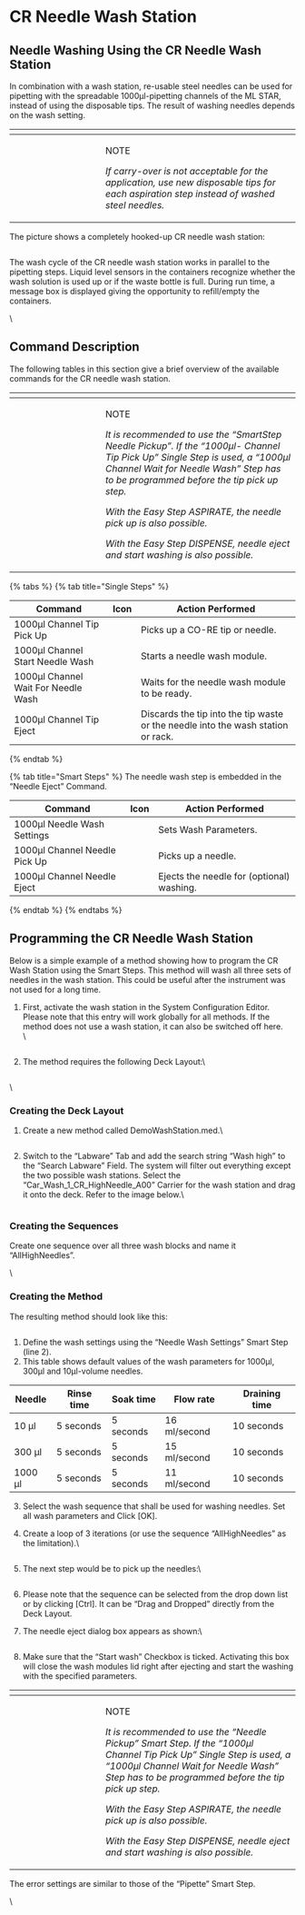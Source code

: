 # ‌CR Needle Wash Station‌

## Needle Washing Using the CR Needle Wash Station

In combination with a wash station, re-usable steel needles can be used for pipetting with the spreadable 1000μl-pipetting channels of the ML STAR, instead of using the disposable tips. The result of washing needles depends on the wash setting.

<table data-header-hidden><thead><tr><th width="145"></th><th></th></tr></thead><tbody><tr><td><img src="../../.gitbook/assets/image (10) (1) (1) (1) (1) (1) (1) (1) (1) (1) (1) (1) (1) (1) (1).png" alt="" data-size="original"></td><td><p>NOTE</p><p><em>If carry-over is not acceptable for the application, use new disposable tips for each aspiration step instead of washed steel needles.</em></p></td></tr></tbody></table>



The picture shows a completely hooked-up CR needle wash station:

<figure><img src="../../.gitbook/assets/image (55) (1) (1) (1).png" alt=""><figcaption></figcaption></figure>



The wash cycle of the CR needle wash station works in parallel to the pipetting steps. Liquid level sensors in the containers recognize whether the wash solution is used up or if the waste bottle is full. During run time, a message box is displayed giving the opportunity to refill/empty the containers.

\


## Command Description

The following tables in this section give a brief overview of the available commands for the CR needle wash station.

<table data-header-hidden><thead><tr><th width="145"></th><th></th></tr></thead><tbody><tr><td><img src="../../.gitbook/assets/image (10) (1) (1) (1) (1) (1) (1) (1) (1) (1) (1) (1) (1) (1) (1).png" alt="" data-size="original"></td><td><p>NOTE</p><p><em>It is recommended to use the “SmartStep Needle Pickup”. If the “1000μl- Channel Tip Pick Up” Single Step is used, a “1000μl Channel Wait for Needle Wash” Step has to be programmed before the tip pick up step.</em></p><p><em>With the Easy Step ASPIRATE, the needle pick up is also possible.</em></p><p><em>With the Easy Step DISPENSE, needle eject and start washing is also possible.</em></p></td></tr></tbody></table>

{% tabs %}
{% tab title="Single Steps" %}


| Command                             | Icon                                                                                     | Action Performed                                                                 |
| ----------------------------------- | ---------------------------------------------------------------------------------------- | -------------------------------------------------------------------------------- |
| 1000μl Channel Tip Pick Up          | <img src="../../.gitbook/assets/image (56) (1) (1) (1).png" alt="" data-size="original"> | Picks up a CO-RE tip or needle.                                                  |
| 1000μl Channel Start Needle Wash    | <img src="../../.gitbook/assets/image (57) (1) (1) (1).png" alt="" data-size="original"> | Starts a needle wash module.                                                     |
| 1000μl Channel Wait For Needle Wash | <img src="../../.gitbook/assets/image (58) (1) (1) (1).png" alt="" data-size="original"> | Waits for the needle wash module to be ready.                                    |
| 1000μl Channel Tip Eject            | <img src="../../.gitbook/assets/image (59) (1) (1) (1).png" alt="" data-size="original"> | Discards the tip into the tip waste or the needle into the wash station or rack. |
{% endtab %}

{% tab title="Smart Steps" %}
The needle wash step is embedded in the “Needle Eject” Command.

| Command                       | Icon                                                                                     | Action Performed                          |
| ----------------------------- | ---------------------------------------------------------------------------------------- | ----------------------------------------- |
| 1000μl Needle Wash Settings   | <img src="../../.gitbook/assets/image (60) (1) (1) (1).png" alt="" data-size="original"> | Sets Wash Parameters.                     |
| 1000μl Channel Needle Pick Up | <img src="../../.gitbook/assets/image (61) (1) (1) (1).png" alt="" data-size="original"> | Picks up a needle.                        |
| 1000μl Channel Needle Eject   | <img src="../../.gitbook/assets/image (62) (1) (1) (1).png" alt="" data-size="original"> | Ejects the needle for (optional) washing. |
{% endtab %}
{% endtabs %}



## Programming the CR Needle Wash Station



Below is a simple example of a method showing how to program the CR Wash Station using the Smart Steps. This method will wash all three sets of needles in the wash station. This could be useful after the instrument was not used for a long time.

1.  First, activate the wash station in the System Configuration Editor. Please note that this entry will work globally for all methods. If the method does not use a wash station, it can also be switched off here.\
    \


    <figure><img src="../../.gitbook/assets/image (63) (1) (1) (1).png" alt=""><figcaption></figcaption></figure>
2.  The method requires the following Deck Layout:\


    <figure><img src="../../.gitbook/assets/image (66) (1) (1) (1).png" alt=""><figcaption></figcaption></figure>

\


### Creating the Deck Layout

1.  Create a new method called DemoWashStation.med.\


    <figure><img src="../../.gitbook/assets/image (64) (1) (1) (1).png" alt=""><figcaption></figcaption></figure>



2.  Switch to the “Labware” Tab and add the search string “Wash high” to the “Search Labware” Field. The system will filter out everything except the two possible wash stations. Select the “Car\_Wash\_1\_CR\_HighNeedle\_A00” Carrier for the wash station and drag it onto the deck. Refer to the image below.\


    <figure><img src="../../.gitbook/assets/image (65) (1) (1) (1).png" alt=""><figcaption></figcaption></figure>

### Creating the Sequences

Create one sequence over all three wash blocks and name it “AllHighNeedles”.

\


### Creating the Method

The resulting method should look like this:

<figure><img src="../../.gitbook/assets/image (68) (1) (1) (1).png" alt=""><figcaption></figcaption></figure>

1. Define the wash settings using the “Needle Wash Settings” Smart Step (line 2).
2. This table shows default values of the wash parameters for 1000µl, 300µl and 10µl-volume needles.

| Needle  | Rinse time | Soak time | Flow rate    | Draining time |
| ------- | ---------- | --------- | ------------ | ------------- |
| 10 µl   | 5 seconds  | 5 seconds | 16 ml/second | 10 seconds    |
| 300 µl  | 5 seconds  | 5 seconds | 15 ml/second | 10 seconds    |
| 1000 µl | 5 seconds  | 5 seconds | 11 ml/second | 10 seconds    |

3. Select the wash sequence that shall be used for washing needles. Set all wash parameters and Click \[OK].
4.  Create a loop of 3 iterations (or use the sequence “AllHighNeedles” as the limitation).\


    <figure><img src="../../.gitbook/assets/image (69) (1) (1) (1).png" alt=""><figcaption></figcaption></figure>
5.  The next step would be to pick up the needles:\


    <figure><img src="../../.gitbook/assets/image (70) (1) (1).png" alt=""><figcaption></figcaption></figure>
6. Please note that the sequence can be selected from the drop down list or by clicking \[Ctrl]. It can be “Drag and Dropped” directly from the Deck Layout.
7.  The needle eject dialog box appears as shown:\


    <figure><img src="../../.gitbook/assets/image (71) (1) (1).png" alt=""><figcaption></figcaption></figure>
8. Make sure that the “Start wash” Checkbox is ticked. Activating this box will close the wash modules lid right after ejecting and start the washing with the specified parameters.



<table data-header-hidden><thead><tr><th width="145"></th><th></th></tr></thead><tbody><tr><td><img src="../../.gitbook/assets/image (10) (1) (1) (1) (1) (1) (1) (1) (1) (1) (1) (1) (1) (1) (1).png" alt="" data-size="original"></td><td><p>NOTE</p><p><em>It is recommended to use the “Needle Pickup” Smart Step. If the “1000μl Channel Tip Pick Up” Single Step is used, a “1000μl Channel Wait for Needle Wash” Step has to be programmed before the tip pick up step.</em></p><p><em>With the Easy Step ASPIRATE, the needle pick up is also possible.</em></p><p><em>With the Easy Step DISPENSE, needle eject and start washing is also possible.</em></p></td></tr></tbody></table>



The error settings are similar to those of the “Pipette” Smart Step.

\
